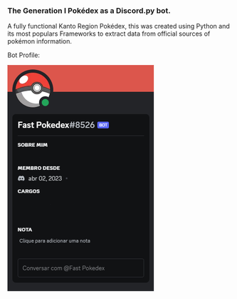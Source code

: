 <h3>The Generation I Pokédex as a Discord.py bot.</h3>

A fully functional Kanto Region Pokédex, this was created using Python and its most populars Frameworks to extract data from official sources of pokémon information.

Bot Profile:
<p align="left">
<img src="https://github.com/Pedr9vskCray/Discord.py-Kanto-Pokedex-Bot/blob/056601c49a7a21db1b3460a718271499d2e202b8/pictures-folder/fast%20pokedex%20edit.png">
</p>
